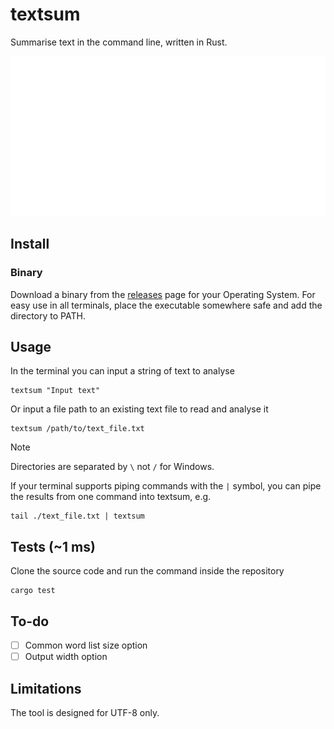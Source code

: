 # textsum

Summarise text in the command line, written in Rust.

![](./example.svg)

## Install

### Binary

Download a binary from the [releases](https://github.com/paulshuker/textsum/releases)
page for your Operating System. For easy use in all terminals, place the executable
somewhere safe and add the directory to PATH.

## Usage

In the terminal you can input a string of text to analyse

```terminal
textsum "Input text"
```

Or input a file path to an existing text file to read and analyse it

```terminal
textsum /path/to/text_file.txt
```

> [!NOTE]
> Directories are separated by `\` not `/` for Windows.

If your terminal supports piping commands with the `|` symbol, you can pipe the results
from one command into textsum, e.g.

```terminal
tail ./text_file.txt | textsum
```

## Tests (~1 ms)

Clone the source code and run the command inside the repository

```terminal
cargo test
```

## To-do

- [ ] Common word list size option
- [ ] Output width option

## Limitations

The tool is designed for UTF-8 only.
